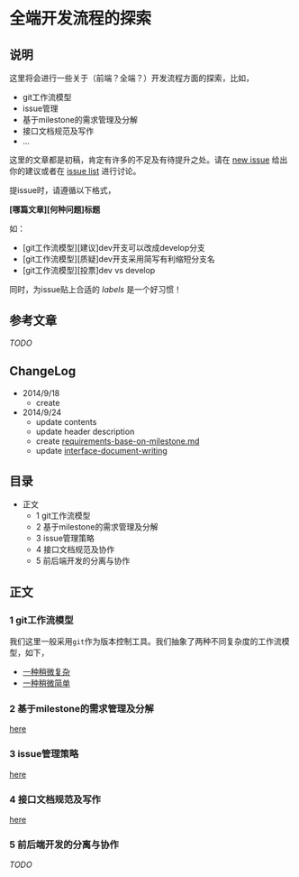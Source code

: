 # 全端开发流程的探索

## 说明

这里将会进行一些关于（前端？全端？）开发流程方面的探索，比如，

- git工作流模型
- issue管理
- 基于milestone的需求管理及分解
- 接口文档规范及写作
- ...

这里的文章都是初稿，肯定有许多的不足及有待提升之处。请在 [new issue](http://gitlab.baidu.com/scloud-fe/workflows/issues/new) 给出你的建议或者在 [issue list](http://gitlab.baidu.com/scloud-fe/workflows/issues) 进行讨论。

提issue时，请遵循以下格式，

**[哪篇文章][何种问题]标题**

如：

- [git工作流模型][建议]dev开支可以改成develop分支
- [git工作流模型][质疑]dev开支采用简写有利缩短分支名
- [git工作流模型][投票]dev vs develop

同时，为issue贴上合适的 *labels* 是一个好习惯！

## 参考文章

*TODO*

## ChangeLog

- 2014/9/18
    - create
- 2014/9/24
    - update contents
    - update header description
    - create [requirements-base-on-milestone.md](requirements-base-on-milestone.md)
    - update [interface-document-writing](interface-document-writing.md)

## 目录

- 正文
    - 1 git工作流模型
    - 2 基于milestone的需求管理及分解
    - 3 issue管理策略
    - 4 接口文档规范及协作
    - 5 前后端开发的分离与协作

## 正文

### 1 git工作流模型

我们这里一般采用`git`作为版本控制工具。我们抽象了两种不同复杂度的工作流模型，如下，

- [一种稍微复杂](git-branch.md)
- [一种稍微简单](git-branch-2.md)

### 2 基于milestone的需求管理及分解

[here](requirements-base-on-milestone.md)

### 3 issue管理策略

[here](issue-management.md)


### 4 接口文档规范及写作

[here](interface-document-writing.md)

### 5 前后端开发的分离与协作

*TODO*

